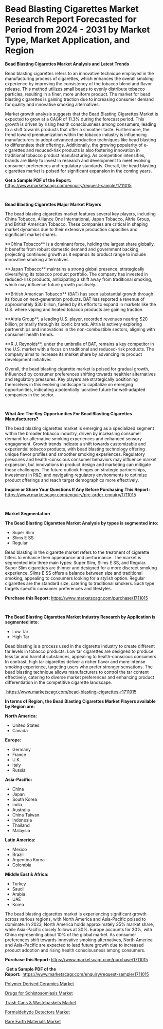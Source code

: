 <p><h1>Bead Blasting Cigarettes Market Research Report Forecasted for Period from 2024 -  2031 by Market Type, Market Application, and Region</h1></p><p><strong>Bead Blasting Cigarettes Market Analysis and Latest Trends</strong></p>
<p><p>Bead blasting cigarettes refers to an innovative technique employed in the manufacturing process of cigarettes, which enhances the overall smoking experience by improving the consistency of the tobacco blend and flavor release. This method utilizes small beads to evenly distribute tobacco particles, resulting in a finer, more uniform product. The market for bead blasting cigarettes is gaining traction due to increasing consumer demand for quality and innovative smoking alternatives. </p><p>Market growth analysis suggests that the Bead Blasting Cigarettes Market is expected to grow at a CAGR of 11.3% during the forecast period. This growth is driven by rising health consciousness among consumers, leading to a shift towards products that offer a smoother taste. Furthermore, the trend toward premiumization within the tobacco industry is influencing manufacturers to adopt advanced production techniques like bead blasting to differentiate their offerings. Additionally, the growing popularity of e-cigarettes and reduced-risk products is also fostering innovation in traditional tobacco product manufacturing. As competition intensifies, brands are likely to invest in research and development to meet evolving consumer preferences and regulatory standards. Overall, the bead blasting cigarettes market is poised for significant expansion in the coming years.</p></p>
<p><strong>Get a Sample PDF of the Report:&nbsp;</strong> <a href="https://www.marketscagr.com/enquiry/request-sample/1711015?utm_campaign=1683&utm_medium=2&utm_source=Github&utm_content=ia&utm_term=22102024&utm_id=bead-blasting-cigarettes">https://www.marketscagr.com/enquiry/request-sample/1711015</a></p>
<p>&nbsp;</p>
<p><strong>Bead Blasting Cigarettes Major Market Players</strong></p>
<p><p>The bead blasting cigarettes market features several key players, including China Tobacco, Alliance One International, Japan Tobacco, Altria Group, and British American Tobacco. These companies are critical in shaping market dynamics due to their extensive production capacities and significant market shares.</p><p>**China Tobacco** is a dominant force, holding the largest share globally. It benefits from robust domestic demand and government backing, projecting continued growth as it expands its product range to include innovative smoking alternatives.</p><p>**Japan Tobacco** maintains a strong global presence, strategically diversifying its tobacco product portfolio. The company has invested in reduced-risk products, anticipating a shift away from traditional smoking, which may influence future growth positively.</p><p>**British American Tobacco** (BAT) has seen substantial growth through its focus on next-generation products. BAT has reported a revenue of approximately $30 billion, fueled by its efforts to expand in markets like the U.S. where vaping and heated tobacco products are gaining traction.</p><p>**Altria Group**, a leading U.S. player, recorded revenues nearing $20 billion, primarily through its iconic brands. Altria is actively exploring partnerships and innovations in the non-combustible sectors, aligning with consumer health trends.</p><p>**R.J. Reynolds**, under the umbrella of BAT, remains a key competitor in the U.S. market with a focus on traditional and reduced-risk products. The company aims to increase its market share by advancing its product development initiatives.</p><p>Overall, the bead blasting cigarette market is poised for gradual growth, influenced by consumer preferences shifting towards healthier alternatives and regulatory pressures. Key players are strategically positioning themselves in this evolving landscape to capitalize on emerging opportunities, indicating a potentially lucrative future for well-adapted companies in the sector.</p></p>
<p>&nbsp;</p>
<p><strong>What Are The Key Opportunities For Bead Blasting Cigarettes Manufacturers?</strong></p>
<p><p>The bead blasting cigarettes market is emerging as a specialized segment within the broader tobacco industry, driven by increasing consumer demand for alternative smoking experiences and enhanced sensory engagement. Growth trends indicate a shift towards customizable and experiential tobacco products, with bead blasting technology offering unique flavor profiles and smoother smoking experiences. Regulatory pressures and health-conscious consumer behaviors may influence market expansion, but innovations in product design and marketing can mitigate these challenges. The future outlook hinges on strategic partnerships, investment in R&D, and navigating regulatory environments to optimize product offerings and reach target demographics more effectively.</p></p>
<p><strong>Inquire or Share Your Questions If Any Before Purchasing This Report:</strong> <a href="https://www.marketscagr.com/enquiry/pre-order-enquiry/1711015?utm_campaign=1683&utm_medium=2&utm_source=Github&utm_content=ia&utm_term=22102024&utm_id=bead-blasting-cigarettes">https://www.marketscagr.com/enquiry/pre-order-enquiry/1711015</a></p>
<p>&nbsp;</p>
<p><strong>Market Segmentation</strong></p>
<p><strong>The Bead Blasting Cigarettes Market Analysis by types is segmented into:</strong></p>
<p><ul><li>Super Slim</li><li>Slims E SS</li><li>Regular</li></ul></p>
<p><p>Bead blasting in the cigarette market refers to the treatment of cigarette filters to enhance their appearance and performance. The market is segmented into three main types: Super Slim, Slims E SS, and Regular. Super Slim cigarettes are thinner and designed for a more discreet smoking experience. Slims E SS offers a balance between size and traditional smoking, appealing to consumers looking for a stylish option. Regular cigarettes are the standard size, catering to traditional smokers. Each type targets specific consumer preferences and lifestyles.</p></p>
<p><strong>Purchase this Report:&nbsp;</strong><a href="https://www.marketscagr.com/purchase/1711015?utm_campaign=1683&utm_medium=2&utm_source=Github&utm_content=ia&utm_term=22102024&utm_id=bead-blasting-cigarettes">https://www.marketscagr.com/purchase/1711015</a></p>
<p>&nbsp;</p>
<p><strong>The Bead Blasting Cigarettes Market Industry Research by Application is segmented into:</strong></p>
<p><ul><li>Low Tar</li><li>High Tar</li></ul></p>
<p><p>Bead blasting is a process used in the cigarette industry to create different tar levels in tobacco products. Low tar cigarettes are designed to produce less tar and harmful substances, appealing to health-conscious consumers. In contrast, high tar cigarettes deliver a richer flavor and more intense smoking experience, targeting users who prefer stronger sensations. The bead blasting technique allows manufacturers to control the tar content effectively, catering to diverse market preferences and enhancing product differentiation in the competitive cigarette landscape.</p></p>
<p><a href="https://www.marketscagr.com/bead-blasting-cigarettes-r1711015?utm_campaign=1683&utm_medium=2&utm_source=Github&utm_content=ia&utm_term=22102024&utm_id=bead-blasting-cigarettes">&nbsp;https://www.marketscagr.com/bead-blasting-cigarettes-r1711015</a></p>
<p><strong>In terms of Region, the Bead Blasting Cigarettes Market Players available by Region are:</strong></p>
<p>
    <p> <strong> North America: </strong>
        <ul>
            <li>United States</li>
            <li>Canada</li>
        </ul>
        </p> 
    <p> <strong> Europe: </strong>
        <ul>
            <li>Germany</li>
            <li>France</li>
            <li>U.K.</li>
            <li>Italy</li>
            <li>Russia</li>
        </ul>
        </p> 
    <p> <strong> Asia-Pacific: </strong>
        <ul>
            <li>China</li>
            <li>Japan</li>
            <li>South Korea</li>
            <li>India</li>
            <li>Australia</li>
            <li>China Taiwan</li>
            <li>Indonesia</li>
            <li>Thailand</li>
            <li>Malaysia</li>
        </ul>
        </p> 
    <p> <strong> Latin America: </strong>
        <ul>
            <li>Mexico</li>
            <li>Brazil</li>
            <li>Argentina Korea</li>
            <li>Colombia</li>
        </ul>
        </p> 
    <p> <strong> Middle East & Africa: </strong>
        <ul>
            <li>Turkey</li>
            <li>Saudi</li>
            <li>Arabia</li>
            <li>UAE</li>
            <li>Korea</li>
        </ul>
    </p>
    </p>
<p><p>The bead blasting cigarettes market is experiencing significant growth across various regions, with North America and Asia-Pacific poised to dominate. In 2023, North America holds approximately 35% market share, while Asia-Pacific closely follows at 30%. Europe accounts for 20%, with China representing about 10% of the global market. As consumer preferences shift towards innovative smoking alternatives, North America and Asia-Pacific are expected to lead future growth due to increased product adoption and rising health consciousness among consumers.</p></p>
<p><strong>Purchase this Report: </strong><a href="https://www.marketscagr.com/purchase/1711015?utm_campaign=1683&utm_medium=2&utm_source=Github&utm_content=ia&utm_term=22102024&utm_id=bead-blasting-cigarettes">https://www.marketscagr.com/purchase/1711015</a></p>
<p>&nbsp;<strong>Get a Sample PDF of the Report:&nbsp;&nbsp;</strong><a href="https://www.marketscagr.com/enquiry/request-sample/1711015?utm_campaign=1683&utm_medium=2&utm_source=Github&utm_content=ia&utm_term=22102024&utm_id=bead-blasting-cigarettes">https://www.marketscagr.com/enquiry/request-sample/1711015</a></p>
<p><strong></strong></p>
<p><p><a href="https://www.linkedin.com/pulse/polymer-derived-ceramics-market-transformation-comparative-pu2vf?utm_campaign=1683&utm_medium=2&utm_source=Github&utm_content=ia&utm_term=22102024&utm_id=bead-blasting-cigarettes">Polymer Derived Ceramics Market</a></p><p><a href="https://www.linkedin.com/pulse/surfing-drugs-schistosomiasis-wave-riding-market-currents-jodef?utm_campaign=1683&utm_medium=2&utm_source=Github&utm_content=ia&utm_term=22102024&utm_id=bead-blasting-cigarettes">Drugs for Schistosomiasis Market</a></p><p><a href="https://www.linkedin.com/pulse/emerging-trends-trash-cans-wastebaskets-market-global-38yff?utm_campaign=1683&utm_medium=2&utm_source=Github&utm_content=ia&utm_term=22102024&utm_id=bead-blasting-cigarettes">Trash Cans & Wastebaskets Market</a></p><p><a href="https://www.linkedin.com/pulse/exploring-formaldehyde-detectors-market-strategic-insights-tcszf?utm_campaign=1683&utm_medium=2&utm_source=Github&utm_content=ia&utm_term=22102024&utm_id=bead-blasting-cigarettes">Formaldehyde Detectors Market</a></p><p><a href="https://github.com/AnnDiaz698/Market-Research-Report-List-1/blob/main/rare-earth-materials-market.md?utm_campaign=1683&utm_medium=2&utm_source=Github&utm_content=ia&utm_term=22102024&utm_id=bead-blasting-cigarettes">Rare Earth Materials Market</a></p></p>